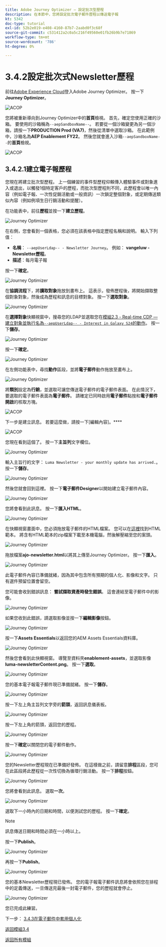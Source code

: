 ```yaml
---
title: Adobe Journey Optimizer — 設定批次型歷程
description: 在本節中，您將設定批次電子郵件歷程以傳送電子報
kt: 5342
doc-type: tutorial
exl-id: 52b2e019-e408-4160-87b7-2aabd0f3c68f
source-git-commit: c531412a2c0a5c216f49560e01fb26b9b7e71869
workflow-type: tm+mt
source-wordcount: '786'
ht-degree: 0%

---
```


# 3.4.2設定批次式Newsletter歷程

前往[Adobe Experience Cloud](https://experience.adobe.com)登入Adobe Journey Optimizer。 按一下&#x200B;**Journey Optimizer**。

![ACOP](./../../../modules/ajo-b2c/module3.1/images/acophome.png)

您將被重新導向到Journey Optimizer中的&#x200B;**首頁**&#x200B;檢視。 首先，確定您使用正確的沙箱。 要使用的沙箱稱為`--aepSandboxName--`。 若要從一個沙箱變更為另一個沙箱，請按一下&#x200B;**PRODUCTION Prod (VA7)**，然後從清單中選取沙箱。 在此範例中，沙箱名為&#x200B;**AEP Enablement FY22**。 然後您就會進入沙箱`--aepSandboxName--`的&#x200B;**首頁**&#x200B;檢視。

![ACOP](./../../../modules/ajo-b2c/module3.1/images/acoptriglp.png)

## 3.4.2.1建立電子報歷程

您現在將建立批次型歷程。 上一個練習的事件型歷程仰賴傳入體驗事件或對象進入或退出，以觸發1個特定客戶的歷程，而批次型歷程則不同，此歷程會以唯一內容（例如電子報、一次性促銷活動或一般資訊）一次鎖定整個對象，或定期傳送類似內容（例如例項生日行銷活動和提醒）。

在功能表中，前往&#x200B;**歷程**&#x200B;並按一下&#x200B;**建立歷程**。

![Journey Optimizer](./images/oc43.png)

在右側，您會看到一個表格，您必須在該表格中指定歷程名稱和說明。 輸入下列值：

- **名稱**： `--aepUserLdap-- - Newsletter Journey`。 例如： **vangeluw - Newsletter歷程**。
- **描述**：每月電子報

按一下&#x200B;**確定**。

![Journey Optimizer](./images/batchj2.png)

在&#x200B;**協調流程**&#x200B;下，將&#x200B;**讀取對象**&#x200B;拖放到畫布上。 這表示，發佈歷程後，將開始擷取整個對象對象，然後成為歷程和訊息的目標對象。 按一下&#x200B;**選取對象**。

![Journey Optimizer](./images/batchj3.png)

在&#x200B;**選擇對象**&#x200B;快顯視窗中，搜尋您的LDAP並選取您在[模組2.3 - Real-time CDP — 建立對象並執行名為`--aepUserLdap-- - Interest in Galaxy S24`的動作](./../../../modules/rtcdp-b2c/module2.3/real-time-cdp-build-a-segment-take-action.md)。 按一下&#x200B;**儲存**。

![Journey Optimizer](./images/batchj5.png)

按一下&#x200B;**確定**。

![Journey Optimizer](./images/batchj6.png)

在左側功能表中，尋找&#x200B;**動作**&#x200B;區段，並將&#x200B;**電子郵件**&#x200B;動作拖放至畫布上。

![Journey Optimizer](./images/batchj7.png)

將&#x200B;**類別**&#x200B;設定為&#x200B;**行銷**，並選取可讓您傳送電子郵件的電子郵件表面。 在此情況下，要選取的電子郵件表面為&#x200B;**電子郵件**。 請確定已同時啟用&#x200B;**電子郵件**&#x200B;點按和&#x200B;**電子郵件開啟**&#x200B;的核取方塊。

![ACOP](./images/journeyactions1eee.png)

下一步是建立訊息。 若要這麼做，請按一下[編輯內容]。****

![ACOP](./images/journeyactions2.png)

您現在看到這個了。 按一下&#x200B;**主旨列**&#x200B;文字欄位。

![Journey Optimizer](./images/batch4.png)

輸入主旨行的文字： `Luma Newsletter - your monthly update has arrived.`。 按一下&#x200B;**儲存**。

![Journey Optimizer](./images/batch5.png)

然後您就會回到這裡。 按一下&#x200B;**電子郵件Designer**&#x200B;以開始建立電子郵件內容。

![Journey Optimizer](./images/batch6.png)

您將會看到此訊息。 按一下&#x200B;**匯入HTML**。

![Journey Optimizer](./images/batch7.png)

在快顯視窗畫面中，您必須拖放電子郵件的HTML檔案。 您可以在[這裡](./../../../assets/html/ajo-newsletter.html.zip)找到HTML範本。 將含有HTML範本的zip檔案下載至本機電腦，然後解壓縮至您的案頭。

![Journey Optimizer](./images/html1.png)

拖放檔案&#x200B;**ajo-newsletter.html**&#x200B;以將其上傳至Journey Optimizer。 按一下&#x200B;**匯入**。

![Journey Optimizer](./images/batch8.png)

此電子郵件內容已準備就緒，因為其中包含所有預期的個人化、影像和文字。 只有選件預留位置會留空。

您可能會收到錯誤訊息： **嘗試擷取資產時發生錯誤**。 這會連結至電子郵件中的影像。

![Journey Optimizer](./images/errorfetch.png)

如果您收到此錯誤，請選取影像並按一下&#x200B;**編輯影像**&#x200B;按鈕。

![Journey Optimizer](./images/errorfetch1.png)

按一下&#x200B;**Assets Essentials**&#x200B;以返回您的AEM Assets Essentials資料庫。

![Journey Optimizer](./images/errorfetch2.png)

然後您會看到此快顯視窗。 導覽至資料夾&#x200B;**enablement-assets**，並選取影像&#x200B;**luma-newsletterContent.png**。 按一下&#x200B;**選取**。

![Journey Optimizer](./images/errorfetch3.png)

您的基本電子報電子郵件現已準備就緒。 按一下&#x200B;**儲存**。

![Journey Optimizer](./images/ready.png)

按一下左上角主旨列文字旁的&#x200B;**箭頭**，返回訊息儀表板。

![Journey Optimizer](./images/batch9.png)

按一下左上角的箭頭，返回您的歷程。

![Journey Optimizer](./images/oc79aeee.png)

按一下&#x200B;**確定**&#x200B;以關閉您的電子郵件動作。

![Journey Optimizer](./images/oc79beee.png)

您的Newsletter歷程現在已準備好發佈。 在這樣做之前，請留意&#x200B;**排程**&#x200B;區段，您可在此區段將此歷程從一次性切換為循環行銷活動。 按一下&#x200B;**排程**&#x200B;按鈕。

![Journey Optimizer](./images/batchj12.png)

您將會看到此訊息。 選取&#x200B;**一次**。

![Journey Optimizer](./images/sch1.png)

選取下一小時內的日期和時間，以便測試您的歷程。 按一下&#x200B;**確定**。

>[!NOTE]
>
>訊息傳送日期和時間必須在一小時以上。

按一下&#x200B;**Publish**。

![Journey Optimizer](./images/batchj13.png)

再按一下&#x200B;**Publish**。

![Journey Optimizer](./images/batchj14.png)

您的基本Newsletter歷程現已發佈。 您的電子報電子郵件訊息將會依照您在排程中的定義傳送，一旦傳送完最後一封電子郵件，您的歷程就會停止。

![Journey Optimizer](./images/batchj14eee.png)

您已完成此練習。

下一步： [3.4.3在電子郵件中套用個人化](./ex3.md)

[返回模組3.4](./journeyoptimizer.md)

[返回所有模組](../../../overview.md)
